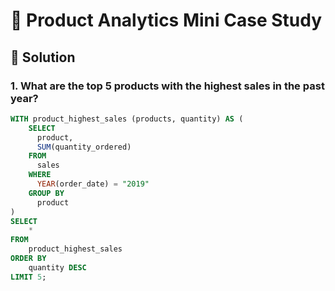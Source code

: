 # 🛒 Product Analytics Mini Case Study

## 📌 Solution

### 1. What are the top 5 products with the highest sales in the past year?

```sql
WITH product_highest_sales (products, quantity) AS (
    SELECT
      product,
      SUM(quantity_ordered)
    FROM
      sales
    WHERE
      YEAR(order_date) = "2019"
    GROUP BY
      product
)
SELECT
	*
FROM
	product_highest_sales
ORDER BY
	quantity DESC
LIMIT 5;

```
